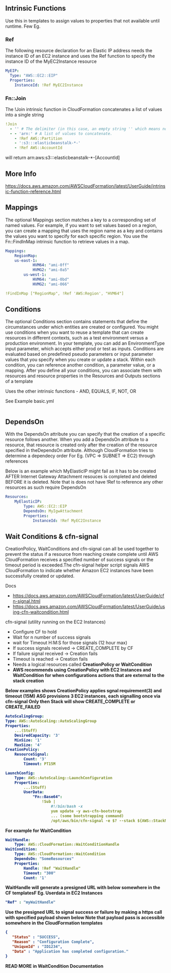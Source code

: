 ## Intrinsic Functions
Use this in templates to assign values to properties that not available until runtime.
Few Eg.
### Ref
The following resource declaration for an Elastic IP address needs the instance ID of an EC2 instance and uses the Ref function to specify the instance ID of the MyEC2Instance resource
```yaml
MyEIP:
  Type: "AWS::EC2::EIP"
  Properties:
    InstanceId: !Ref MyEC2Instance
```

### Fn::Join
The !Join intrinsic function in CloudFormation concatenates a list of values into a single string
```yaml
!Join
  - '' # The delimiter (in this case, an empty string '' which means no separator).
  - - 'arn:' # A list of values to concatenate.
    - !Ref AWS::Partition
    - ':s3:::elasticbeanstalk-*-'
    - !Ref AWS::AccountId
```
will return arn:aws:s3:::elasticbeanstalk-*-[AccountId]

More Info
---
https://docs.aws.amazon.com/AWSCloudFormation/latest/UserGuide/intrinsic-function-reference.html

## Mappings
The optional Mappings section matches a key to a corresponding set of named values. For example, if you want to set values based on a region, you can create a mapping that uses the region name as a key and contains the values you want to specify for each specific region. You use the Fn::FindInMap intrinsic function to retrieve values in a map.

```yaml
Mappings:
	RegionMap:
    us-east-1:
			HVM64: "ami-0ff"
			HVMG2: "ami-0a5"
		us-west-1:
			HVM64: "ami-0bd"
			HVMG2: "ami-066"
```
```yaml
!FindInMap ["RegionMap", !Ref 'AWS:Region', "HVM64"]
```

## Conditions
The optional Conditions section contains statements that define the circumstances under which entities are created or configured. You might use conditions when you want to reuse a template that can create resources in different contexts, such as a test environment versus a production environment. In your template, you can add an EnvironmentType input parameter, which accepts either prod or test as inputs. Conditions are evaluated based on predefined pseudo parameters or input parameter values that you specify when you create or update a stack. Within each condition, you can reference another condition, a parameter value, or a mapping. After you define all your conditions, you can associate them with resources and resource properties in the Resources and Outputs sections of a template

Uses the other intrinsic functions - AND, EQUALS, IF, NOT, OR

See Example basic.yml
```yaml
```

## DependsOn
With the DependsOn attribute you can specify that the creation of a specific resource follows another. When you add a DependsOn attribute to a resource, that resource is created only after the creation of the resource specified in theDependsOn attribute.
Although CloudFormation tries to determine a dependecy order For Eg. (VPC => SUBNET => EC2) through references

Below is an example which MyElasticIP might fail as it has to be created AFTER Internet Gateway Attachment resouces is completed and deleted BEFORE it is deleted.
Note that is does not have !Ref to reference any other resources as such require DependsOn
```yaml
Resources:
	MyElasticIP:
		Type: AWS::EC2::EIP
		DependsOn: MyIgwAttachment
		Properties:
			InstanceId: !Ref MyEC2Instance
```

## Wait Conditions & cfn-signal
CreationPolicy, WaitConditions and cfn-signal can all be used together to prevent the status if a resource from reaching create complete until AWS CloudFormation receives a specified number of success signals or the timeout period is exceeded.The cfn-signal helper script signals AWS CloudFormation to indicate whether Amazon EC2 instances have been successfully created or updated.

Docs 
- https://docs.aws.amazon.com/AWSCloudFormation/latest/UserGuide/cfn-signal.html
- https://docs.aws.amazon.com/AWSCloudFormation/latest/UserGuide/using-cfn-waitcondition.html

cfn-signal (utility running on the EC2 Instances)
- Configure CF to hold
- Wait for n number of success signals
- wait for Timeout H:M:S for those signals (12 hour max)
- If success signals received -> CREATE_COMPLETE by CF
- If failure signal received -> Creation fails
- Timeout is reached -> Creation fails
- Needs a logical resources called <b>CreationPolicy<b> or <b>WaitCondition<b>
- AWS recommends using CreationPolicy with EC2 Instances and WaitCondition for when configurations actions that are external to the stack creation

Below examples shows
CreationPolicy applies sgnal requirement(3) and timeout (15M)
ASG provisions 3 EC2 instances, each signalling once via cfn-signal
Only then Stack will show CREATE_COMPLETE or CREATE_FAILED
```yaml
AutoScalingGroup:
Type: AWS::AutoScaling::AutoScalingGroup
Properties:
	...(Stuff)
	DesiredCapacity: '3'
	MinSize: '1'
	MaxSize: '4'
CreationPolicy:
	ResourceSignal:
		Count: '3'
		Timeout: PT15M

LaunchConfig:
	Type: AWS::AutoScaling::LaunchConfiguration
	Properties:
		...(Stuff)
		UserData:
			"Fn::Base64":
				!Sub |
					#!/bin/bash -x
					yum update -y aws-cfn-bootstrap
					... (some bootstrapping command)
					/opt/aws/bin/cfn-signal -e $? --stack ${AWS::StackName} --resource AutoScalingGroup --region ${AWS::Region}
```

For example for WaitCondition
```yaml
WaitHandle:
	Type: AWS::CloudFormation::WaitConditionHandle
WaitCondition:
	Type: AWS::CloudFormation::WaitCondition
	DependsOn: "SomeResources"
	Properties:
		Handle: !Ref "WaitHandle"
		Timeout: "300"
		Count: '1'
```
WaitHandle will generate a presigned URL with below somewhere in the CF templatesF Eg. Userdata in EC2 Instances
```yaml
"Ref" : "myWaitHandle"
```
Use the presigned URL to signal success or failure by making a https call with specified payload shown below
Note that payload pass is accessible somewhere in the CloudFormation templates
```json
{
   "Status" : "SUCCESS",
   "Reason" : "Configuration Complete",
   "UniqueId" : "ID1234",
   "Data" : "Application has completed configuration."
}
```

READ MORE in WaitCondition Documentation






